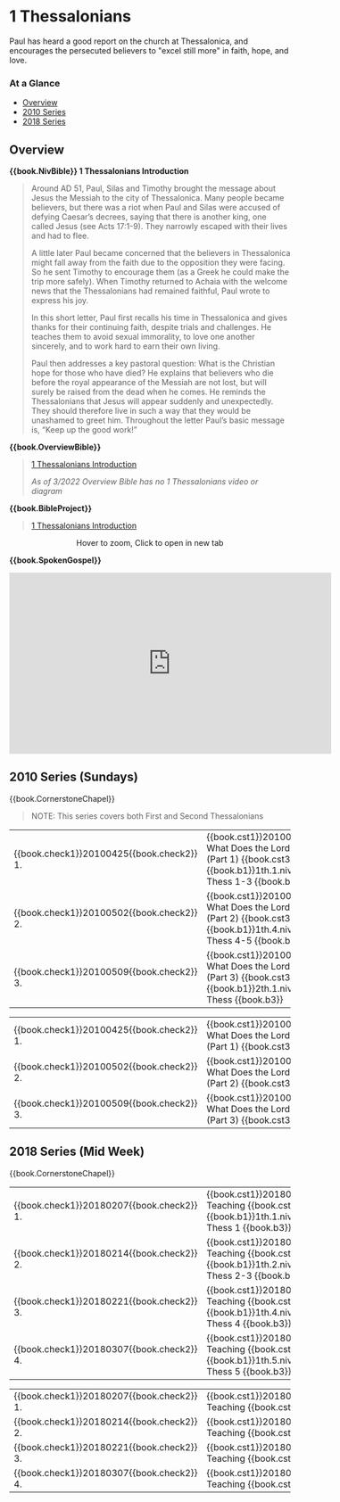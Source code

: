 # 1 Thessalonians

<script type="text/javascript" src="utils.js"></script>

Paul has heard a good report on the church at Thessalonica, and
encourages the persecuted believers to "excel still more" in faith,
hope, and love.

### At a Glance

- [Overview](#overview)
- [2010 Series](#2010-series-sundays)
- [2018 Series](#2018-series-mid-week)


## Overview


**{{book.NivBible}} 1 Thessalonians Introduction**

> Around AD 51, Paul, Silas and Timothy brought the message about Jesus
> the Messiah to the city of Thessalonica. Many people became believers,
> but there was a riot when Paul and Silas were accused of defying
> Caesar’s decrees, saying that there is another king, one called Jesus
> (see Acts 17:1-9). They narrowly escaped with their lives and had to
> flee.
> 
> A little later Paul became concerned that the believers in
> Thessalonica might fall away from the faith due to the opposition they
> were facing. So he sent Timothy to encourage them (as a Greek he could
> make the trip more safely). When Timothy returned to Achaia with the
> welcome news that the Thessalonians had remained faithful, Paul wrote
> to express his joy.
> 
> In this short letter, Paul first recalls his time in Thessalonica and
> gives thanks for their continuing faith, despite trials and
> challenges. He teaches them to avoid sexual immorality, to love one
> another sincerely, and to work hard to earn their own living.
> 
> Paul then addresses a key pastoral question: What is the Christian
> hope for those who have died? He explains that believers who die
> before the royal appearance of the Messiah are not lost, but will
> surely be raised from the dead when he comes. He reminds the
> Thessalonians that Jesus will appear suddenly and unexpectedly. They
> should therefore live in such a way that they would be unashamed to
> greet him. Throughout the letter Paul’s basic message is, “Keep up the
> good work!”



**{{book.OverviewBible}}**

> [1 Thessalonians Introduction](https://overviewbible.com/1-thessalonians/)
>
> _As of 3/2022 Overview Bible has no 1 Thessalonians video or diagram_


**{{book.BibleProject}}**

> [1 Thessalonians Introduction](https://bibleproject.com/explore/video/1-thessalonians/)

<center>
  <figure>
    <div id="1Thessalonians_BP"></div>
    <figcaption>Hover to zoom, Click to open in new tab</figcaption>
  </figure>
</center>
<script>
  addZoomableImage('1Thessalonians_BP', '1Thessalonians_BP.png', 75);
</script>

**{{book.SpokenGospel}}**

<p align="center">
  <iframe name="SpokenGospel1ThessVideo"
          id="SpokenGospel1ThessVideo"
          width="577"
          height="325"
          src="https://www.youtube.com/embed/Wb6Hhzl8Gyk"
          frameborder="0"
          allow="accelerometer; autoplay; encrypted-media; gyroscope; picture-in-picture"
          allowfullscreen></iframe>
</p>


## 2010 Series (Sundays)

{{book.CornerstoneChapel}}

> NOTE: This series covers both First and Second Thessalonians

<!-- MASTER: vertical layout for "cell phone" responsive show/hide -->
<div class="phone">
<table>

<tr><td> {{book.check1}}20100425{{book.check2}} 1. </td><td> {{book.cst1}}20100425{{book.cst2}} What Does the Lord's Return Mean (Part 1) {{book.cst3}} <br/> {{book.b1}}1th.1.niv{{book.b2}} 1 Thess 1-3 {{book.b3}} </td><td> 04/25/2010 <br/> {{book.csg1}}20100425.pdf{{book.csg2}} </td>
<tr><td> {{book.check1}}20100502{{book.check2}} 2. </td><td> {{book.cst1}}20100502{{book.cst2}} What Does the Lord's Return Mean (Part 2) {{book.cst3}} <br/> {{book.b1}}1th.4.niv{{book.b2}} 1 Thess 4-5 {{book.b3}} </td><td> 05/02/2010 <br/> {{book.csg1}}20100502.pdf{{book.csg2}} </td>
<tr><td> {{book.check1}}20100509{{book.check2}} 3. </td><td> {{book.cst1}}20100509{{book.cst2}} What Does the Lord's Return Mean (Part 3) {{book.cst3}} <br/> {{book.b1}}2th.1.niv{{book.b2}} 2 Thess     {{book.b3}} </td><td> 05/09/2010 <br/> {{book.csg1}}20100509.pdf{{book.csg2}} </td>

</table>
</div>

<!-- COPY: horizontal layout for "desktop/tablet" responsive show/hide (simply add 2 columns to header and replace TWO FROM <br/> TO </td><td> -->
<div class="desktop">
<table>

<tr><td> {{book.check1}}20100425{{book.check2}} 1. </td><td> {{book.cst1}}20100425{{book.cst2}} What Does the Lord's Return Mean (Part 1) {{book.cst3}} </td><td> {{book.b1}}1th.1.niv{{book.b2}} 1 Thess 1-3 {{book.b3}} </td><td> 04/25/2010 </td><td> {{book.csg1}}20100425.pdf{{book.csg2}} </td>
<tr><td> {{book.check1}}20100502{{book.check2}} 2. </td><td> {{book.cst1}}20100502{{book.cst2}} What Does the Lord's Return Mean (Part 2) {{book.cst3}} </td><td> {{book.b1}}1th.4.niv{{book.b2}} 1 Thess 4-5 {{book.b3}} </td><td> 05/02/2010 </td><td> {{book.csg1}}20100502.pdf{{book.csg2}} </td>
<tr><td> {{book.check1}}20100509{{book.check2}} 3. </td><td> {{book.cst1}}20100509{{book.cst2}} What Does the Lord's Return Mean (Part 3) {{book.cst3}} </td><td> {{book.b1}}2th.1.niv{{book.b2}} 2 Thess     {{book.b3}} </td><td> 05/09/2010 </td><td> {{book.csg1}}20100509.pdf{{book.csg2}} </td>


</table>
</div>


## 2018 Series (Mid Week)

{{book.CornerstoneChapel}}

<!-- MASTER: vertical layout for "cell phone" responsive show/hide -->
<div class="phone">
<table>

<tr><td> {{book.check1}}20180207{{book.check2}} 1. </td><td> {{book.cst1}}20180207{{book.cst2}} Teaching {{book.cst3}} <br/> {{book.b1}}1th.1.niv{{book.b2}} 1 Thess 1   {{book.b3}} </td><td> 02/07/2018 </td>
<tr><td> {{book.check1}}20180214{{book.check2}} 2. </td><td> {{book.cst1}}20180214{{book.cst2}} Teaching {{book.cst3}} <br/> {{book.b1}}1th.2.niv{{book.b2}} 1 Thess 2-3 {{book.b3}} </td><td> 02/14/2018 </td>
<tr><td> {{book.check1}}20180221{{book.check2}} 3. </td><td> {{book.cst1}}20180221{{book.cst2}} Teaching {{book.cst3}} <br/> {{book.b1}}1th.4.niv{{book.b2}} 1 Thess 4   {{book.b3}} </td><td> 02/21/2018 </td>
<tr><td> {{book.check1}}20180307{{book.check2}} 4. </td><td> {{book.cst1}}20180307{{book.cst2}} Teaching {{book.cst3}} <br/> {{book.b1}}1th.5.niv{{book.b2}} 1 Thess 5   {{book.b3}} </td><td> 03/07/2018 </td>

</table>
</div>

<!-- COPY: horizontal layout for "desktop/tablet" responsive show/hide (simply add 2 columns to header and replace TWO FROM <br/> TO </td><td> -->
<div class="desktop">
<table>

<tr><td> {{book.check1}}20180207{{book.check2}} 1. </td><td> {{book.cst1}}20180207{{book.cst2}} Teaching {{book.cst3}} </td><td> {{book.b1}}1th.1.niv{{book.b2}} 1 Thess 1   {{book.b3}} </td><td> 02/07/2018 </td>
<tr><td> {{book.check1}}20180214{{book.check2}} 2. </td><td> {{book.cst1}}20180214{{book.cst2}} Teaching {{book.cst3}} </td><td> {{book.b1}}1th.2.niv{{book.b2}} 1 Thess 2-3 {{book.b3}} </td><td> 02/14/2018 </td>
<tr><td> {{book.check1}}20180221{{book.check2}} 3. </td><td> {{book.cst1}}20180221{{book.cst2}} Teaching {{book.cst3}} </td><td> {{book.b1}}1th.4.niv{{book.b2}} 1 Thess 4   {{book.b3}} </td><td> 02/21/2018 </td>
<tr><td> {{book.check1}}20180307{{book.check2}} 4. </td><td> {{book.cst1}}20180307{{book.cst2}} Teaching {{book.cst3}} </td><td> {{book.b1}}1th.5.niv{{book.b2}} 1 Thess 5   {{book.b3}} </td><td> 03/07/2018 </td>

</table>
</div>


<script>
  pageSetup();
</script>
